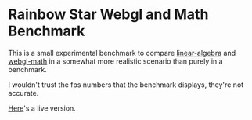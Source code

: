 # Rainbow Star Webgl and Math Benchmark

This is a small experimental benchmark to compare [linear-algebra](http://package.elm-lang.org/packages/elm-community/linear-algebra/latest) and [webgl-math](http://package.elm-lang.org/packages/Zinggi/elm-webgl-math/latest) in a somewhat more realistic scenario than purely in a benchmark.

I wouldn't trust the fps numbers that the benchmark displays, they're not accurate.

[Here](https://zinggi.github.io/randomDemos/webgl/rainbow_star_benchmark.html)'s a live version.
